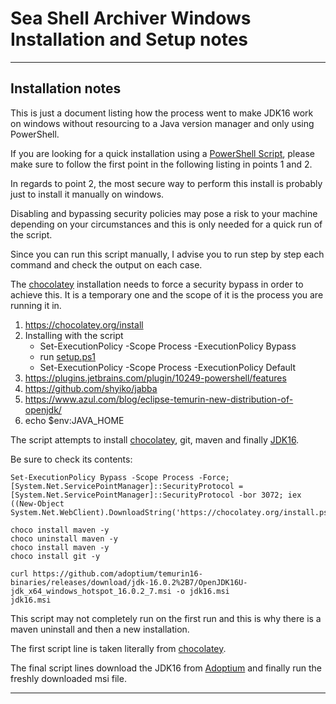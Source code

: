 # Sea Shell Archiver Windows Installation and Setup notes

---

## Installation notes

This is just a document listing how the process went to make JDK16 work on windows without resourcing to a Java version manager and only using PowerShell.

If you are looking for a quick installation using a [PowerShell Script](https://github.com/jesperancinha/sea-shell-archiver/blob/master/docs/windows/setup.ps), please make sure to follow the first point in the following listing in points 1 and 2.

In regards to point 2, the most secure way to perform this install is probably just to install it manually on windows.

Disabling and bypassing security policies may pose a risk to your machine depending on your circumstances and this is only needed for a quick run of the script.

Since you can run this script manually, I advise you to run step by step each command and check the output on each case.

The [chocolatey](https://chocolatey.org/install) installation needs to force a security bypass in order to achieve this. It is a temporary one and the scope of it is the process you are running it in.

1. https://chocolatey.org/install
2. Installing with the script
   - Set-ExecutionPolicy -Scope Process -ExecutionPolicy Bypass
   - run [setup.ps1](./setup.ps1)
   - Set-ExecutionPolicy -Scope Process -ExecutionPolicy Default
3. https://plugins.jetbrains.com/plugin/10249-powershell/features
4. https://github.com/shyiko/jabba
5. https://www.azul.com/blog/eclipse-temurin-new-distribution-of-openjdk/
6. echo $env:JAVA_HOME


The script attempts to install [chocolatey](https://chocolatey.org/install), git, maven and finally [JDK16](https://adoptium.net/).

Be sure to check its contents:

```shell
Set-ExecutionPolicy Bypass -Scope Process -Force; [System.Net.ServicePointManager]::SecurityProtocol = [System.Net.ServicePointManager]::SecurityProtocol -bor 3072; iex ((New-Object System.Net.WebClient).DownloadString('https://chocolatey.org/install.ps1'))

choco install maven -y
choco uninstall maven -y
choco install maven -y
choco install git -y

curl https://github.com/adoptium/temurin16-binaries/releases/download/jdk-16.0.2%2B7/OpenJDK16U-jdk_x64_windows_hotspot_16.0.2_7.msi -o jdk16.msi
jdk16.msi
```

This script may not completely run on the first run and this is why there is a maven uninstall and then a new installation.

The first script line is taken literally from [chocolatey](https://chocolatey.org/install).

The final script lines download the JDK16 from [Adoptium](https://adoptium.net/) and finally run the freshly downloaded msi file.

---